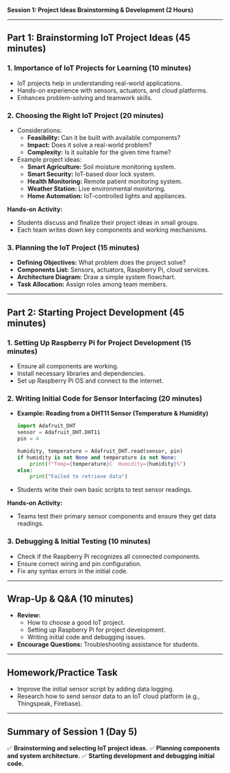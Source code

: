 **Session 1: Project Ideas Brainstorming & Development (2 Hours)**

---

## **Part 1: Brainstorming IoT Project Ideas (45 minutes)**

### **1. Importance of IoT Projects for Learning (10 minutes)**
- IoT projects help in understanding real-world applications.
- Hands-on experience with sensors, actuators, and cloud platforms.
- Enhances problem-solving and teamwork skills.

### **2. Choosing the Right IoT Project (20 minutes)**
- Considerations:
  - **Feasibility:** Can it be built with available components?
  - **Impact:** Does it solve a real-world problem?
  - **Complexity:** Is it suitable for the given time frame?
- Example project ideas:
  - **Smart Agriculture:** Soil moisture monitoring system.
  - **Smart Security:** IoT-based door lock system.
  - **Health Monitoring:** Remote patient monitoring system.
  - **Weather Station:** Live environmental monitoring.
  - **Home Automation:** IoT-controlled lights and appliances.

**Hands-on Activity:**
- Students discuss and finalize their project ideas in small groups.
- Each team writes down key components and working mechanisms.

### **3. Planning the IoT Project (15 minutes)**
- **Defining Objectives:** What problem does the project solve?
- **Components List:** Sensors, actuators, Raspberry Pi, cloud services.
- **Architecture Diagram:** Draw a simple system flowchart.
- **Task Allocation:** Assign roles among team members.

---

## **Part 2: Starting Project Development (45 minutes)**

### **1. Setting Up Raspberry Pi for Project Development (15 minutes)**
- Ensure all components are working.
- Install necessary libraries and dependencies.
- Set up Raspberry Pi OS and connect to the internet.

### **2. Writing Initial Code for Sensor Interfacing (20 minutes)**
- **Example: Reading from a DHT11 Sensor (Temperature & Humidity)**
  ```python
  import Adafruit_DHT
  sensor = Adafruit_DHT.DHT11
  pin = 4
  
  humidity, temperature = Adafruit_DHT.read(sensor, pin)
  if humidity is not None and temperature is not None:
      print(f"Temp={temperature}C  Humidity={humidity}%")
  else:
      print("Failed to retrieve data")
  ```
- Students write their own basic scripts to test sensor readings.

**Hands-on Activity:**
- Teams test their primary sensor components and ensure they get data readings.

### **3. Debugging & Initial Testing (10 minutes)**
- Check if the Raspberry Pi recognizes all connected components.
- Ensure correct wiring and pin configuration.
- Fix any syntax errors in the initial code.

---

## **Wrap-Up & Q&A (10 minutes)**
- **Review:**
  - How to choose a good IoT project.
  - Setting up Raspberry Pi for project development.
  - Writing initial code and debugging issues.
- **Encourage Questions:** Troubleshooting assistance for students.

---

## **Homework/Practice Task**
- Improve the initial sensor script by adding data logging.
- Research how to send sensor data to an IoT cloud platform (e.g., Thingspeak, Firebase).

---

## **Summary of Session 1 (Day 5)**
✅ **Brainstorming and selecting IoT project ideas.**
✅ **Planning components and system architecture.**
✅ **Starting development and debugging initial code.**

